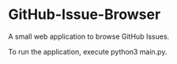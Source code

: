 # GitHub-Issue-Browser
A small web application to browse GitHub Issues.

To run the application, execute python3 main.py.
